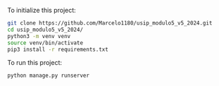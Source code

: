To initialize this project:
```sh
git clone https://github.com/Marcelo1180/usip_modulo5_v5_2024.git
cd usip_modulo5_v5_2024/
python3 -m venv venv
source venv/bin/activate
pip3 install -r requirements.txt
```

To run this project:
```sh
python manage.py runserver
```